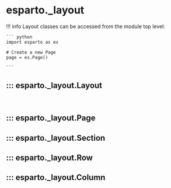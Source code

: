 # esparto._layout

!!! info
    Layout classes can be accessed from the module top level:

    ``` python
    import esparto as es

    # Create a new Page
    page = es.Page()

    ```

## ::: esparto._layout.Layout
<br>

## ::: esparto._layout.Page

## ::: esparto._layout.Section

## ::: esparto._layout.Row

## ::: esparto._layout.Column

<br>
